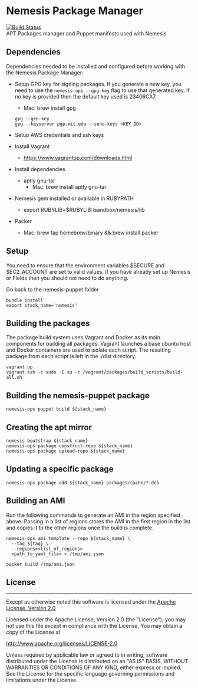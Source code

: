 # Nemesis Package Manager
[![Build Status](https://magnum.travis-ci.com/acquia/nemesis-puppet.svg?token=fuZxkY8h1TVDnxYTXZSB&branch=master)](https://magnum.travis-ci.com/acquia/nemesis-puppet)  
APT Packages manager and Puppet manifests used with Nemesis


## Dependencies
Dependencies needed to be installed and configured before working with the Nemesis Package Manager:

  * Setup GPG key for signing packages. If you generate a new key, you need to use the `nemesis-ops --gpg-key` flag to use that generated key. If no key is provided then the default key used is 23406CA7.

    * Mac: brew install gpg

    ````
    gpg --gen-key
    gpg --keyserver pgp.mit.edu --send-keys <KEY ID>
    ````

  * Setup AWS credentials and ssh keys
  * Install Vagrant
    * https://www.vagrantup.com/downloads.html
  * Install dependencies
    -  aptly gnu-tar
        * Mac: brew install aptly gnu-tar
  * Nemesis gem installed or available in RUBYPATH
    *  export RUBYLIB=$RUBYLIB:/sandbox/nemesis/lib
  * Packer
    * Mac: brew tap homebrew/binary && brew install packer

## Setup

You need to ensure that the environment variables $SECURE and $EC2_ACCOUNT are
set to valid values. If you have already set up Nemesis or Fields then you
should not need to do anything.

Go back to the nemesis-puppet folder

    bundle install
    export stack_name='nemesis'


## Building the packages
The package build system uses Vagrant and Docker as its main components for
building all packages. Vagrant launches a base ubuntu host and Docker
containers are used to isolate each script. The resulting package from each
script is left in the ./dist directory.

    vagrant up
    vagrant ssh -c sudo -E su -c /vagrant/packages/build_scripts/build-all.sh


## Building the nemesis-puppet package

    nemesis-ops puppet build ${stack_name}


## Creating the apt mirror

    nemesis bootstrap ${stack_name}
    nemesis-ops package construct-repo ${stack_name}
    nemesis-ops package upload-repo ${stack_name}


## Updating a specific package

    nemesis-ops package add ${stack_name} packages/cache/*.deb

## Building an AMI
Run the following commands to generate an AMI in the region specified above.
Passing in a list of regions stores the AMI in the first region in the list and
copies it to the other regions once the build is complete.

    nemesis-ops ami template --repo ${stack_name} \
      --tag ${tag} \
      --regions=<list_of_regions> 
      <path_to_yaml_file> > /tmp/ami.json

    packer build /tmp/ami.json


## License
---
Except as otherwise noted this software is licensed under the [Apache License, Version 2.0](http://www.apache.org/licenses/LICENSE-2.0.html)

Licensed under the Apache License, Version 2.0 (the "License");
you may not use this file except in compliance with the License.
You may obtain a copy of the License at

  http://www.apache.org/licenses/LICENSE-2.0

Unless required by applicable law or agreed to in writing, software
distributed under the License is distributed on an "AS IS" BASIS,
WITHOUT WARRANTIES OR CONDITIONS OF ANY KIND, either express or implied.
See the License for the specific language governing permissions and
limitations under the License.
